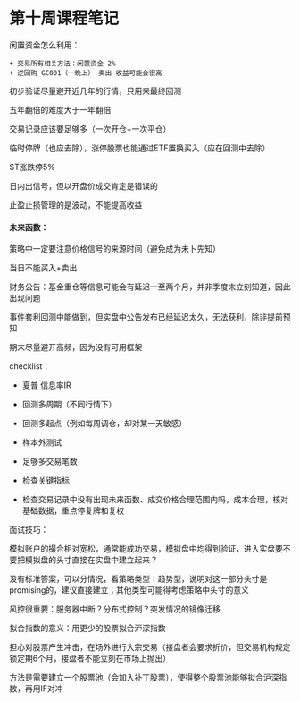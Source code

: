 # 第十周课程笔记

闲置资金怎么利用：

	+ 交易所有相关方法：闲置资金 2%
	+ 逆回购 GC001（一晚上） 卖出 收益可能会很高



初步验证尽量避开近几年的行情，只用来最终回测

五年翻倍的难度大于一年翻倍

交易记录应该要足够多（一次开仓+一次平仓）

临时停牌（也应去除），涨停股票也能通过ETF置换买入（应在回测中去除）

ST涨跌停5%

日内出信号，但以开盘价成交肯定是错误的



止盈止损管理的是波动，不能提高收益



#### 未来函数：

策略中一定要注意价格信号的来源时间（避免成为未卜先知）

当日不能买入+卖出

财务公告：基金重仓等信息可能会有延迟一至两个月，并非季度末立刻知道，因此出现问题

事件套利回测中能做到，但实盘中公告发布已经延迟太久，无法获利，除非提前预知

期末尽量避开高频，因为没有可用框架



checklist：

+ 夏普 信息率IR

+ 回测多周期（不同行情下）
+ 回测多起点（例如每周调仓，却对某一天敏感）
+ 样本外测试
+ 足够多交易笔数
+ 检查关键指标
+ 检查交易记录中没有出现未来函数、成交价格合理范围内吗，成本合理，核对基础数据，重点停复牌和复权



面试技巧：

模拟账户的撮合相对宽松，通常能成功交易，模拟盘中均得到验证，进入实盘要不要把模拟盘的头寸直接在实盘中建立起来？

没有标准答案，可以分情况，看策略类型：趋势型，说明对这一部分头寸是promising的，建议直接建立；其他类型可能得考虑策略中头寸的意义

风控很重要：服务器中断？分布式控制？突发情况的镜像迁移



拟合指数的意义：用更少的股票拟合沪深指数

担心对股票产生冲击，在场外进行大宗交易（接盘者会要求折价，但交易机构规定锁定期6个月，接盘者不能立刻在市场上抛出）

方法是需要建立一个股票池（会加入补丁股票），使得整个股票池能够拟合沪深指数，再用IF对冲